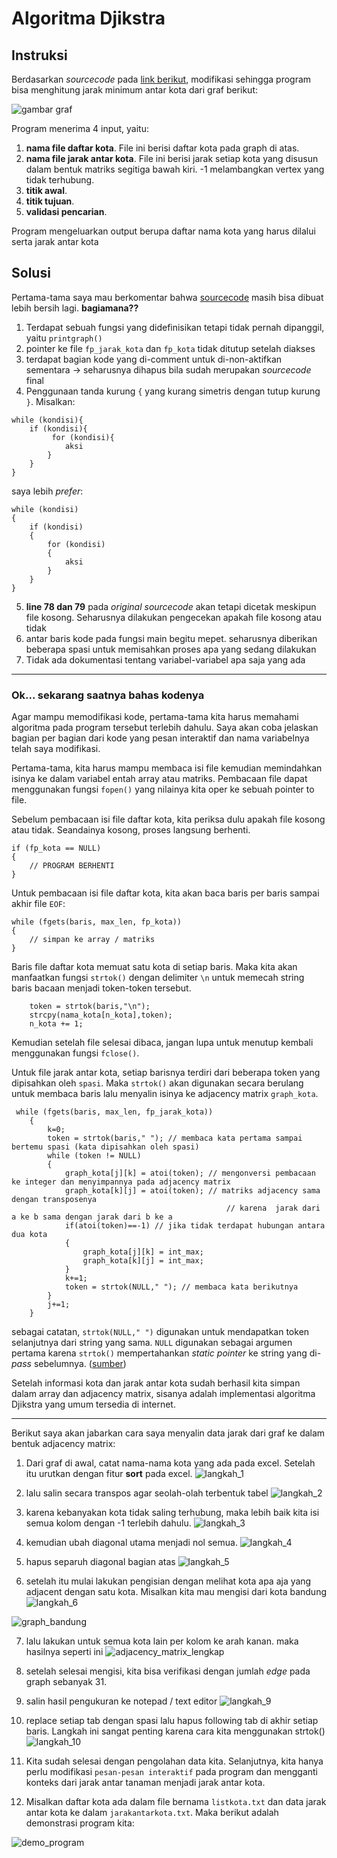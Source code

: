 # Algoritma Djikstra 

## Instruksi

Berdasarkan *sourcecode* pada [link berikut](https://github.com/ReynaldoAverill/Tugas7PMC),
modifikasi sehingga program bisa menghitung jarak minimum antar kota dari graf berikut:

![gambar graf](https://github.com/bostang/ProblemSolving_C/blob/main/05_Jarak%20antar%20Kota/dll_README/graf_jarak.png)

Program menerima 4 input, yaitu:
1. **nama file daftar kota**. File ini berisi daftar kota pada graph di atas.
2. **nama file jarak antar kota**. File ini berisi jarak setiap kota yang disusun dalam bentuk matriks segitiga bawah kiri. -1 melambangkan vertex yang tidak terhubung.
3. **titik awal**.
4. **titik tujuan**.
5. **validasi pencarian**.

Program mengeluarkan output berupa daftar nama kota yang harus dilalui serta jarak antar kota

## Solusi

Pertama-tama saya mau berkomentar bahwa [sourcecode](https://github.com/ReynaldoAverill/Tugas7PMC/blob/main/Tugas7kel5.c) masih bisa dibuat lebih bersih lagi. **bagiamana??**

1. Terdapat sebuah fungsi yang didefinisikan tetapi tidak pernah dipanggil, yaitu `printgraph()`
2. pointer ke file `fp_jarak_kota` dan `fp_kota` tidak ditutup setelah diakses
3. terdapat bagian kode yang di-comment untuk di-non-aktifkan sementara $\rightarrow$ seharusnya dihapus bila sudah merupakan *sourcecode* final
4. Penggunaan tanda kurung `{` yang kurang simetris dengan tutup kurung `}`. Misalkan:
```
while (kondisi){
    if (kondisi){
         for (kondisi){
            aksi
        }    
    }
}
```
saya lebih *prefer*:
```
while (kondisi)
{
    if (kondisi)
    {
        for (kondisi)
        {
            aksi
        }    
    }
}
```
5. **line 78 dan 79** pada *original sourcecode* akan tetapi dicetak meskipun file kosong. Seharusnya dilakukan pengecekan apakah file kosong atau tidak
6. antar baris kode pada fungsi main begitu mepet. seharusnya diberikan beberapa spasi untuk memisahkan proses apa yang sedang dilakukan
7. Tidak ada dokumentasi tentang variabel-variabel apa saja yang ada 

---
### Ok... sekarang saatnya bahas kodenya
Agar mampu memodifikasi kode, pertama-tama kita harus memahami algoritma pada program tersebut terlebih dahulu. Saya akan coba jelaskan bagian per bagian dari kode yang pesan interaktif dan nama variabelnya telah saya modifikasi.

Pertama-tama, kita harus mampu membaca isi file kemudian memindahkan isinya ke dalam variabel entah array atau matriks. Pembacaan file dapat menggunakan fungsi `fopen()` yang nilainya kita oper ke sebuah pointer to file.

Sebelum pembacaan isi file daftar kota, kita periksa dulu apakah file kosong atau tidak. Seandainya kosong, proses langsung berhenti.
```
if (fp_kota == NULL)
{
    // PROGRAM BERHENTI
}
```

Untuk pembacaan isi file daftar kota, kita akan baca baris per baris sampai akhir file `EOF`:
```
while (fgets(baris, max_len, fp_kota))
{
    // simpan ke array / matriks
}
```

Baris file daftar kota memuat satu kota di setiap baris. Maka kita akan manfaatkan fungsi `strtok()` dengan delimiter `\n` untuk memecah string baris bacaan menjadi token-token tersebut.
```
    token = strtok(baris,"\n");
    strcpy(nama_kota[n_kota],token);
    n_kota += 1;
```

Kemudian setelah file selesai dibaca, jangan lupa untuk menutup kembali menggunakan fungsi `fclose()`.

Untuk file jarak antar kota, setiap barisnya terdiri dari beberapa token yang dipisahkan oleh `spasi`. Maka `strtok()` akan digunakan secara berulang untuk membaca baris lalu menyalin isinya ke adjacency matrix `graph_kota`. 
```
 while (fgets(baris, max_len, fp_jarak_kota))
    {
        k=0;
        token = strtok(baris," "); // membaca kata pertama sampai bertemu spasi (kata dipisahkan oleh spasi)
        while (token != NULL)
        {
            graph_kota[j][k] = atoi(token); // mengonversi pembacaan ke integer dan menyimpannya pada adjacency matrix
            graph_kota[k][j] = atoi(token); // matriks adjacency sama dengan transposenya
                                                // karena  jarak dari a ke b sama dengan jarak dari b ke a
            if(atoi(token)==-1) // jika tidak terdapat hubungan antara dua kota 
            {
                graph_kota[j][k] = int_max;
                graph_kota[k][j] = int_max;
            }
            k+=1;
            token = strtok(NULL," "); // membaca kata berikutnya
        }
        j+=1;
    }
```
sebagai catatan, `strtok(NULL," ")` digunakan untuk mendapatkan token selanjutnya dari string yang sama. `NULL` digunakan sebagai argumen pertama karena `strtok()` mempertahankan *static pointer* ke string yang di-*pass* sebelumnya.  ([sumber](https://stackoverflow.com/questions/3889992/how-does-strtok-split-the-string-into-tokens-in-c#:~:text=strtok%20replaces%20the%20characters%20in%20the%20second%20argument,gets%20the%20pointer%20from%20the%20static%20variable%20.))


Setelah informasi kota dan jarak antar kota sudah berhasil kita simpan dalam array dan adjacency matrix, sisanya adalah implementasi algoritma Djikstra yang umum tersedia di internet.

---

Berikut saya akan jabarkan cara saya menyalin data jarak dari graf ke dalam bentuk adjacency matrix: 

1. Dari graf di awal, catat nama-nama kota yang ada pada excel. Setelah itu urutkan dengan fitur **sort** pada excel. 
![langkah_1](https://github.com/bostang/ProblemSolving_C/blob/main/05_Jarak%20antar%20Kota/dll_README/01_mengurutkan.png)

2. lalu salin secara transpos agar seolah-olah terbentuk tabel
![langkah_2](https://github.com/bostang/ProblemSolving_C/blob/main/05_Jarak%20antar%20Kota/dll_README/02_pasteTranspose.png)

3. karena kebanyakan kota tidak saling terhubung, maka lebih baik kita isi semua kolom dengan -1 terlebih dahulu.
![langkah_3](https://github.com/bostang/ProblemSolving_C/blob/main/05_Jarak%20antar%20Kota/dll_README/03_minus_satu_semua.png)

4. kemudian ubah diagonal utama menjadi nol semua.
![langkah_4](https://github.com/bostang/ProblemSolving_C/blob/main/05_Jarak%20antar%20Kota/dll_README/04_nol_diagonal.png)

5. hapus separuh diagonal bagian atas
![langkah_5](https://github.com/bostang/ProblemSolving_C/blob/main/05_Jarak%20antar%20Kota/dll_README/05_sorot_diagonal_atas.png)

6. setelah itu mulai lakukan pengisian dengan melihat kota apa aja yang adjacent dengan satu kota. Misalkan kita mau mengisi dari kota bandung
![langkah_6](https://github.com/bostang/ProblemSolving_C/blob/main/05_Jarak%20antar%20Kota/dll_README/06_contoh_pengisian_bandung.png)

![graph_bandung](https://github.com/bostang/ProblemSolving_C/blob/main/05_Jarak%20antar%20Kota/dll_README/07_pengisian_bandung.png)

7. lalu lakukan untuk semua kota lain per kolom ke arah kanan. maka hasilnya seperti ini
![adjacency_matrix_lengkap](https://github.com/bostang/ProblemSolving_C/blob/main/05_Jarak%20antar%20Kota/dll_README/08_verifikasi_jumlah_verteks.png)

8. setelah selesai mengisi, kita bisa verifikasi dengan jumlah *edge* pada graph sebanyak 31.
9. salin hasil pengukuran ke notepad / text editor
![langkah_9](https://github.com/bostang/ProblemSolving_C/blob/main/05_Jarak%20antar%20Kota/dll_README/09_salin_ke_notepad.png)

10. replace setiap tab dengan spasi lalu hapus following tab di akhir setiap baris. Langkah ini sangat penting karena cara kita menggunakan strtok()
![langkah_10](https://github.com/bostang/ProblemSolving_C/blob/main/05_Jarak%20antar%20Kota/dll_README/10_bersihkan_dengan_VSCode.png)

11. Kita sudah selesai dengan pengolahan data kita. Selanjutnya, kita hanya perlu modifikasi `pesan-pesan interaktif` pada program dan mengganti konteks dari jarak antar tanaman menjadi jarak antar kota.

12. Misalkan daftar kota ada dalam file bernama `listkota.txt` dan data jarak antar kota ke dalam `jarakantarkota.txt`. Maka berikut adalah demonstrasi program kita:

![demo_program](https://github.com/bostang/ProblemSolving_C/blob/main/05_Jarak%20antar%20Kota/dll_README/demo_program.gif)
